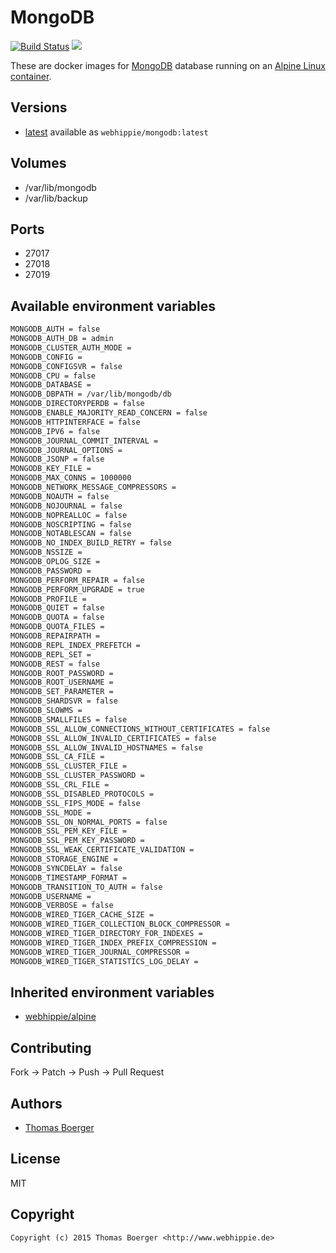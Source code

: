 # MongoDB

[![Build Status](https://cloud.drone.io/api/badges/dockhippie/mongodb/status.svg)](https://cloud.drone.io/dockhippie/mongodb)
[![](https://images.microbadger.com/badges/image/webhippie/mongodb.svg)](https://microbadger.com/images/webhippie/mongodb "Get your own image badge on microbadger.com")

These are docker images for [MongoDB](https://www.mongodb.com) database running on an [Alpine Linux container](https://registry.hub.docker.com/u/webhippie/alpine/).


## Versions

* [latest](./latest) available as `webhippie/mongodb:latest`


## Volumes

* /var/lib/mongodb
* /var/lib/backup


## Ports

* 27017
* 27018
* 27019


## Available environment variables

```bash
MONGODB_AUTH = false
MONGODB_AUTH_DB = admin
MONGODB_CLUSTER_AUTH_MODE =
MONGODB_CONFIG =
MONGODB_CONFIGSVR = false
MONGODB_CPU = false
MONGODB_DATABASE =
MONGODB_DBPATH = /var/lib/mongodb/db
MONGODB_DIRECTORYPERDB = false
MONGODB_ENABLE_MAJORITY_READ_CONCERN = false
MONGODB_HTTPINTERFACE = false
MONGODB_IPV6 = false
MONGODB_JOURNAL_COMMIT_INTERVAL =
MONGODB_JOURNAL_OPTIONS =
MONGODB_JSONP = false
MONGODB_KEY_FILE =
MONGODB_MAX_CONNS = 1000000
MONGODB_NETWORK_MESSAGE_COMPRESSORS =
MONGODB_NOAUTH = false
MONGODB_NOJOURNAL = false
MONGODB_NOPREALLOC = false
MONGODB_NOSCRIPTING = false
MONGODB_NOTABLESCAN = false
MONGODB_NO_INDEX_BUILD_RETRY = false
MONGODB_NSSIZE =
MONGODB_OPLOG_SIZE =
MONGODB_PASSWORD =
MONGODB_PERFORM_REPAIR = false
MONGODB_PERFORM_UPGRADE = true
MONGODB_PROFILE =
MONGODB_QUIET = false
MONGODB_QUOTA = false
MONGODB_QUOTA_FILES =
MONGODB_REPAIRPATH =
MONGODB_REPL_INDEX_PREFETCH =
MONGODB_REPL_SET =
MONGODB_REST = false
MONGODB_ROOT_PASSWORD =
MONGODB_ROOT_USERNAME =
MONGODB_SET_PARAMETER =
MONGODB_SHARDSVR = false
MONGODB_SLOWMS =
MONGODB_SMALLFILES = false
MONGODB_SSL_ALLOW_CONNECTIONS_WITHOUT_CERTIFICATES = false
MONGODB_SSL_ALLOW_INVALID_CERTIFICATES = false
MONGODB_SSL_ALLOW_INVALID_HOSTNAMES = false
MONGODB_SSL_CA_FILE =
MONGODB_SSL_CLUSTER_FILE =
MONGODB_SSL_CLUSTER_PASSWORD =
MONGODB_SSL_CRL_FILE =
MONGODB_SSL_DISABLED_PROTOCOLS =
MONGODB_SSL_FIPS_MODE = false
MONGODB_SSL_MODE =
MONGODB_SSL_ON_NORMAL_PORTS = false
MONGODB_SSL_PEM_KEY_FILE =
MONGODB_SSL_PEM_KEY_PASSWORD =
MONGODB_SSL_WEAK_CERTIFICATE_VALIDATION =
MONGODB_STORAGE_ENGINE =
MONGODB_SYNCDELAY = false
MONGODB_TIMESTAMP_FORMAT =
MONGODB_TRANSITION_TO_AUTH = false
MONGODB_USERNAME =
MONGODB_VERBOSE = false
MONGODB_WIRED_TIGER_CACHE_SIZE =
MONGODB_WIRED_TIGER_COLLECTION_BLOCK_COMPRESSOR =
MONGODB_WIRED_TIGER_DIRECTORY_FOR_INDEXES =
MONGODB_WIRED_TIGER_INDEX_PREFIX_COMPRESSION =
MONGODB_WIRED_TIGER_JOURNAL_COMPRESSOR =
MONGODB_WIRED_TIGER_STATISTICS_LOG_DELAY =
```


## Inherited environment variables

* [webhippie/alpine](https://github.com/dockhippie/alpine#available-environment-variables)


## Contributing

Fork -> Patch -> Push -> Pull Request


## Authors

* [Thomas Boerger](https://github.com/tboerger)


## License

MIT


## Copyright

```
Copyright (c) 2015 Thomas Boerger <http://www.webhippie.de>
```
